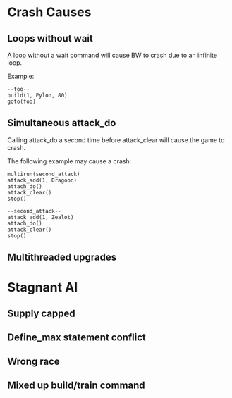 # Crash Causes

## Loops without wait

A loop without a wait command will cause BW to crash due to an
infinite loop.

Example:

    --foo--
    build(1, Pylon, 80)
    goto(foo)
    
## Simultaneous attack_do

Calling attack_do a second time before attack_clear will cause the 
game to crash.

The following example may cause a crash:

    multirun(second_attack)
    attack_add(1, Dragoon)
    attach_do()
    attack_clear()
    stop()
    
    --second_attack--
    attack_add(1, Zealot)
    attach_do()
    attack_clear()
    stop()
    
## Multithreaded upgrades

# Stagnant AI

## Supply capped

## Define_max statement conflict

## Wrong race

## Mixed up build/train command
